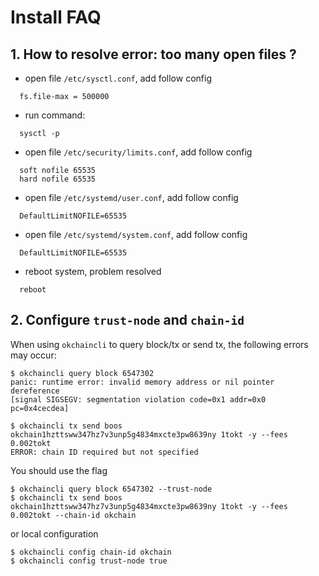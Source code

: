 # Install FAQ
## 1. How to resolve error: too many open files ?
* open file `/etc/sysctl.conf`, add follow config
```shell script
  fs.file-max = 500000
```
* run command: 
```shell script
  sysctl -p
```
* open file `/etc/security/limits.conf`, add follow config
```shell script
  soft nofile 65535
  hard nofile 65535
```
* open file `/etc/systemd/user.conf`, add follow config
```shell script
  DefaultLimitNOFILE=65535
```
* open file `/etc/systemd/system.conf`, add follow config
```shell script
  DefaultLimitNOFILE=65535
```
* reboot system, problem resolved
```shell script
  reboot
```
## 2. Configure `trust-node` and `chain-id`
When using `okchaincli` to query block/tx or send tx, the following errors may occur:
```shell script
$ okchaincli query block 6547302
panic: runtime error: invalid memory address or nil pointer dereference
[signal SIGSEGV: segmentation violation code=0x1 addr=0x0 pc=0x4cecdea]
```

```shell script
$ okchaincli tx send boos okchain1hzttsww347hz7v3unp5g4834mxcte3pw8639ny 1tokt -y --fees 0.002tokt
ERROR: chain ID required but not specified
```
You should use the flag
```shell script
$ okchaincli query block 6547302 --trust-node
$ okchaincli tx send boos okchain1hzttsww347hz7v3unp5g4834mxcte3pw8639ny 1tokt -y --fees 0.002tokt --chain-id okchain
```
or local configuration
```shell script
$ okchaincli config chain-id okchain
$ okchaincli config trust-node true
```
